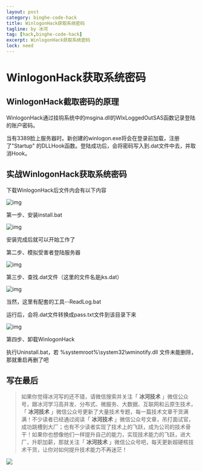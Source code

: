 ```yaml
---
layout: post
category: binghe-code-hack
title: WinlogonHack获取系统密码
tagline: by 冰河
tag: [hack,binghe-code-hack]
excerpt: WinlogonHack获取系统密码
lock: need
---
```


# WinlogonHack获取系统密码

## WinlogonHack截取密码的原理

WinlogonHack通过挂钩系统中的msgina.dll的WlxLoggedOutSAS函数记录登陆的账户密码。

当有3389脸上服务器时。新创建的winlogon.exe将会在登录前加载，注册了"Startup" 的DLLHook函数。登陆成功后，会将密码写入到.dat文件中去，并取消Hook。

## 实战WinlogonHack获取系统密码

下载WinlogonHack后文件内会有以下内容

![img](https://img-blog.csdnimg.cn/20181130095902962.jpg)

第一步、安装install.bat

![img](https://img-blog.csdnimg.cn/2018113009594160.png)

安装完成后就可以开始工作了

第二步、模拟受害者登陆服务器

![img](https://img-blog.csdnimg.cn/2018113010000940.png)

第三步、查找.dat文件（这里的文件名是jks.dat）

![img](https://img-blog.csdnimg.cn/20181130100045387.png)

当然，这里有配套的工具--ReadLog.bat

运行后，会将.dat文件转换成pass.txt文件到该目录下来

![img](https://img-blog.csdnimg.cn/20181130100125483.png)

第四步、卸载WinlogonHack

执行Uninstall.bat，若 %systemroot%\system32\wminotify.dll 文件未能删除，那就重启再删了吧


## 写在最后

> 如果你觉得冰河写的还不错，请微信搜索并关注「 **冰河技术** 」微信公众号，跟冰河学习高并发、分布式、微服务、大数据、互联网和云原生技术，「 **冰河技术** 」微信公众号更新了大量技术专题，每一篇技术文章干货满满！不少读者已经通过阅读「 **冰河技术** 」微信公众号文章，吊打面试官，成功跳槽到大厂；也有不少读者实现了技术上的飞跃，成为公司的技术骨干！如果你也想像他们一样提升自己的能力，实现技术能力的飞跃，进大厂，升职加薪，那就关注「 **冰河技术** 」微信公众号吧，每天更新超硬核技术干货，让你对如何提升技术能力不再迷茫！


![](https://img-blog.csdnimg.cn/20200906013715889.png)